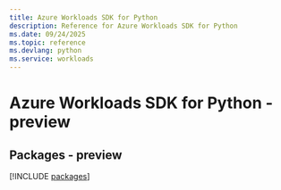```yaml
---
title: Azure Workloads SDK for Python
description: Reference for Azure Workloads SDK for Python
ms.date: 09/24/2025
ms.topic: reference
ms.devlang: python
ms.service: workloads
---
```

# Azure Workloads SDK for Python - preview
## Packages - preview
[!INCLUDE [packages](workloads-index.md)]